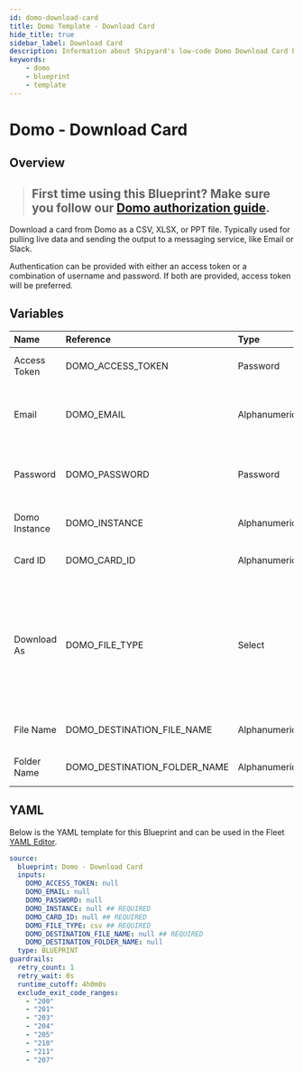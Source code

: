 ```yaml
---
id: domo-download-card
title: Domo Template - Download Card
hide_title: true
sidebar_label: Download Card
description: Information about Shipyard's low-code Domo Download Card blueprint. Download the contents of a Domo card as a PPT, CSV, or XLSX file.
keywords:
    - domo
    - blueprint
    - template
---
```


# Domo - Download Card

## Overview

> ## **First time using this Blueprint? Make sure you follow our [Domo authorization guide](https://www.shipyardapp.com/docs/blueprint-library/domo/domo-authorization/)**.

Download a card from Domo as a CSV, XLSX, or PPT file. Typically used for pulling live data and sending the output to a messaging service, like Email or Slack.

Authentication can be provided with either an access token or a combination of username and password. If both are provided, access token will be preferred.



## Variables

| Name | Reference | Type | Required | Default | Options | Description |
|:---|:---|:---|:---|:---|:---|:---|
| Access Token | DOMO_ACCESS_TOKEN | Password | :heavy_minus_sign: | - | - | Access token to authenticate with Domo. Used in place of username/password. |
| Email | DOMO_EMAIL | Alphanumeric | :heavy_minus_sign: | - | - | Email that you use to log into Domo. Used with the password for authentication as an alternative method to providing an access token. |
| Password | DOMO_PASSWORD | Password | :heavy_minus_sign: | - | - | Password associated to the email used to sign into Domo. Used with the email for authentication as an alternative method to providing an access token. |
| Domo Instance | DOMO_INSTANCE | Alphanumeric | :white_check_mark: | - | - | Typically found in the URL structure as https://DOMOINSTANCE.domo.com |
| Card ID | DOMO_CARD_ID | Alphanumeric | :white_check_mark: | - | - | Numeric ID of the card you want to download, typically found at the end of the URL. |
| Download As | DOMO_FILE_TYPE | Select | :white_check_mark: | `csv` | .csv: `csv`<br></br><br></br>.xlsx: `excel`<br></br><br></br>.ppt: `ppt` | File format to download the specified card as. |
| File Name | DOMO_DESTINATION_FILE_NAME | Alphanumeric | :white_check_mark: | - | - | File name that will be created for the card being downloaded. Include the extension. |
| Folder Name | DOMO_DESTINATION_FOLDER_NAME | Alphanumeric | :heavy_minus_sign: | - | - | Folder where the file will be created. Leave blank to store in the current working directory |


## YAML

Below is the YAML template for this Blueprint and can be used in the Fleet [YAML Editor](../../reference/fleets/yaml-editor.md).

```yaml
source:
  blueprint: Domo - Download Card
  inputs:
    DOMO_ACCESS_TOKEN: null 
    DOMO_EMAIL: null 
    DOMO_PASSWORD: null 
    DOMO_INSTANCE: null ## REQUIRED
    DOMO_CARD_ID: null ## REQUIRED
    DOMO_FILE_TYPE: csv ## REQUIRED
    DOMO_DESTINATION_FILE_NAME: null ## REQUIRED
    DOMO_DESTINATION_FOLDER_NAME: null 
  type: BLUEPRINT
guardrails:
  retry_count: 1
  retry_wait: 0s
  runtime_cutoff: 4h0m0s
  exclude_exit_code_ranges:
    - "200"
    - "201"
    - "203"
    - "204"
    - "205"
    - "210"
    - "211"
    - "207"
```
